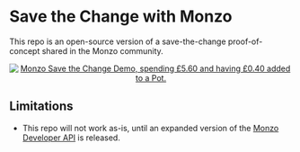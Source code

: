 # Save the Change with Monzo

This repo is an open-source version of a save-the-change proof-of-concept shared in the Monzo community.

<p align="center">
<a href="https://media.giphy.com/media/cCaSiBM4AlxANW4hmA/giphy.gif"><img src="https://media.giphy.com/media/cCaSiBM4AlxANW4hmA/giphy.gif" alt="Monzo Save the Change Demo, spending £5.60 and having £0.40 added to a Pot."></a>
</p>

## Limitations

* This repo will not work as-is, until an expanded version of the [Monzo Developer API](https://developers.monzo.com) is released.
